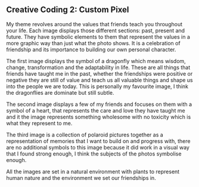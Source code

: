## Creative Coding 2: Custom Pixel

My theme revolves around the values that friends teach you throughout your life. Each image displays those different sections: past, present and future. They have symbolic elements to them that represent the values in a more graphic way than just what the photo shows. It is a celebration of friendship and its importance to building our own personal character.

The first image displays the symbol of a dragonfly which means wisdom, change, transformation and the adaptability in life. These are all things that friends have taught me in the past, whether the friendships were positive or negative they are still of value and teach us all valuable things and shape us into the people we are today. This is personally my favourite image, I think the dragonflies are dominate but still subtle.

The second image displays a few of my friends and focuses on them with a symbol of a heart, that represents the care and love they have taught me and it the image represents something wholesome with no toxicity which is what they represent to me.

The third image is a collection of polaroid pictures together as a representation of memories that I want to build on and progress with, there are no additional symbols to this image because it did work in a visual way that I found strong enough, I think the subjects of the photos symbolise enough.

All the images are set in a natural environment with plants to represent human nature and the environment we set our friendships in. 
